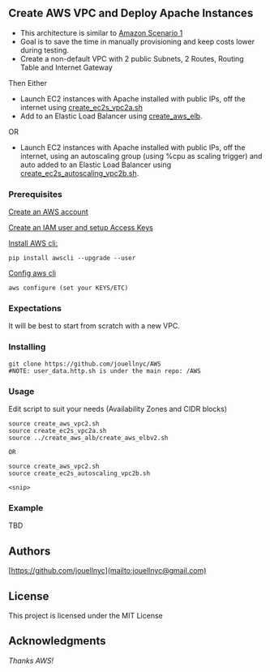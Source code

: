 ## Create AWS VPC and Deploy Apache Instances 

- This architecture is similar to [Amazon Scenario 1](https://docs.aws.amazon.com/vpc/latest/userguide/VPC_Scenario1.html)
- Goal is to save the time in manually provisioning and keep costs lower during testing.
- Create a non-default VPC with 2 public Subnets, 2 Routes, Routing Table and Internet Gateway

Then Either

- Launch EC2 instances with Apache installed with public IPs, off the internet using [create_ec2s_vpc2a.sh](https://github.com/jouellnyc/AWS/blob/master/create_aws_vpc2/create_ec2s_vpc2a.sh)
- Add to an Elastic Load Balancer using [create_aws_elb](https://github.com/jouellnyc/AWS/tree/master/create_aws_alb).

OR

- Launch EC2 instances with Apache installed with public IPs, off the internet, using an autoscaling group (using %cpu as scaling trigger) and auto added to an Elastic Load Balancer using [create_ec2s_autoscaling_vpc2b.sh](https://github.com/jouellnyc/AWS/blob/master/create_aws_vpc2/create_ec2s_autoscaling_vpc2b.sh).


### Prerequisites
[Create an AWS account](https://aws.amazon.com)

[Create an IAM user and setup Access Keys](https://docs.aws.amazon.com/IAM/latest/UserGuide/id_users_create.html#id_users_create_cliwpsapi)

[Install AWS cli:](https://docs.aws.amazon.com/cli/latest/userguide/installing.html)
```
pip install awscli --upgrade --user
```
[Config aws cli](https://docs.aws.amazon.com/cli/latest/userguide/cli-chap-getting-started.html)
```
aws configure (set your KEYS/ETC)
```

### Expectations 
It will be best to start from scratch with a new VPC.

### Installing
```
git clone https://github.com/jouellnyc/AWS
#NOTE: user_data.http.sh is under the main repo: /AWS
```

### Usage
Edit script to suit your needs (Availability Zones and CIDR blocks) 
 <br />
```
source create_aws_vpc2.sh 
source create_ec2s_vpc2a.sh
source ../create_aws_alb/create_aws_elbv2.sh 

OR

source create_aws_vpc2.sh 
source create_ec2s_autoscaling_vpc2b.sh

<snip>
```

### Example 
TBD

## Authors
[https://github.com/jouellnyc](mailto:jouellnyc@gmail.com)

## License
This project is licensed under the MIT License

## Acknowledgments
*Thanks AWS!*
